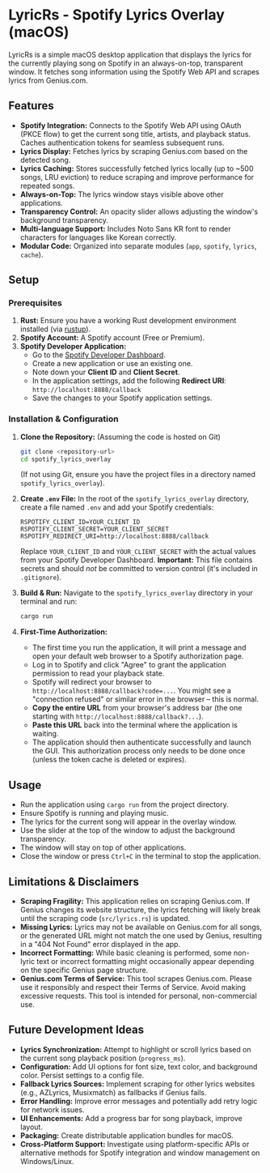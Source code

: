 # LyricRs - Spotify Lyrics Overlay (macOS)

LyricRs is a simple macOS desktop application that displays the lyrics for the currently playing song on Spotify in an always-on-top, transparent window. It fetches song information using the Spotify Web API and scrapes lyrics from Genius.com.

## Features

*   **Spotify Integration:** Connects to the Spotify Web API using OAuth (PKCE flow) to get the current song title, artists, and playback status. Caches authentication tokens for seamless subsequent runs.
*   **Lyrics Display:** Fetches lyrics by scraping Genius.com based on the detected song.
*   **Lyrics Caching:** Stores successfully fetched lyrics locally (up to ~500 songs, LRU eviction) to reduce scraping and improve performance for repeated songs.
*   **Always-on-Top:** The lyrics window stays visible above other applications.
*   **Transparency Control:** An opacity slider allows adjusting the window's background transparency.
*   **Multi-language Support:** Includes Noto Sans KR font to render characters for languages like Korean correctly.
*   **Modular Code:** Organized into separate modules (`app`, `spotify`, `lyrics`, `cache`).

## Setup

### Prerequisites

1.  **Rust:** Ensure you have a working Rust development environment installed (via [rustup](https://rustup.rs/)).
2.  **Spotify Account:** A Spotify account (Free or Premium).
3.  **Spotify Developer Application:**
    *   Go to the [Spotify Developer Dashboard](https://developer.spotify.com/dashboard/).
    *   Create a new application or use an existing one.
    *   Note down your **Client ID** and **Client Secret**.
    *   In the application settings, add the following **Redirect URI**: `http://localhost:8888/callback`
    *   Save the changes to your Spotify application settings.

### Installation & Configuration

1.  **Clone the Repository:** (Assuming the code is hosted on Git)
    ```bash
    git clone <repository-url>
    cd spotify_lyrics_overlay
    ```
    (If not using Git, ensure you have the project files in a directory named `spotify_lyrics_overlay`).

2.  **Create `.env` File:**
    In the root of the `spotify_lyrics_overlay` directory, create a file named `.env` and add your Spotify credentials:
    ```dotenv
    RSPOTIFY_CLIENT_ID=YOUR_CLIENT_ID
    RSPOTIFY_CLIENT_SECRET=YOUR_CLIENT_SECRET
    RSPOTIFY_REDIRECT_URI=http://localhost:8888/callback
    ```
    Replace `YOUR_CLIENT_ID` and `YOUR_CLIENT_SECRET` with the actual values from your Spotify Developer Dashboard. **Important:** This file contains secrets and should *not* be committed to version control (it's included in `.gitignore`).

3.  **Build & Run:**
    Navigate to the `spotify_lyrics_overlay` directory in your terminal and run:
    ```bash
    cargo run
    ```

4.  **First-Time Authorization:**
    *   The first time you run the application, it will print a message and open your default web browser to a Spotify authorization page.
    *   Log in to Spotify and click "Agree" to grant the application permission to read your playback state.
    *   Spotify will redirect your browser to `http://localhost:8888/callback?code=...`. You might see a "connection refused" or similar error in the browser – this is normal.
    *   **Copy the entire URL** from your browser's address bar (the one starting with `http://localhost:8888/callback?...`).
    *   **Paste this URL** back into the terminal where the application is waiting.
    *   The application should then authenticate successfully and launch the GUI. This authorization process only needs to be done once (unless the token cache is deleted or expires).

## Usage

*   Run the application using `cargo run` from the project directory.
*   Ensure Spotify is running and playing music.
*   The lyrics for the current song will appear in the overlay window.
*   Use the slider at the top of the window to adjust the background transparency.
*   The window will stay on top of other applications.
*   Close the window or press `Ctrl+C` in the terminal to stop the application.

## Limitations & Disclaimers

*   **Scraping Fragility:** This application relies on scraping Genius.com. If Genius changes its website structure, the lyrics fetching will likely break until the scraping code (`src/lyrics.rs`) is updated.
*   **Missing Lyrics:** Lyrics may not be available on Genius.com for all songs, or the generated URL might not match the one used by Genius, resulting in a "404 Not Found" error displayed in the app.
*   **Incorrect Formatting:** While basic cleaning is performed, some non-lyric text or incorrect formatting might occasionally appear depending on the specific Genius page structure.
*   **Genius.com Terms of Service:** This tool scrapes Genius.com. Please use it responsibly and respect their Terms of Service. Avoid making excessive requests. This tool is intended for personal, non-commercial use.

## Future Development Ideas

*   **Lyrics Synchronization:** Attempt to highlight or scroll lyrics based on the current song playback position (`progress_ms`).
*   **Configuration:** Add UI options for font size, text color, and background color. Persist settings to a config file.
*   **Fallback Lyrics Sources:** Implement scraping for other lyrics websites (e.g., AZLyrics, Musixmatch) as fallbacks if Genius fails.
*   **Error Handling:** Improve error messages and potentially add retry logic for network issues.
*   **UI Enhancements:** Add a progress bar for song playback, improve layout.
*   **Packaging:** Create distributable application bundles for macOS.
*   **Cross-Platform Support:** Investigate using platform-specific APIs or alternative methods for Spotify integration and window management on Windows/Linux.